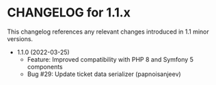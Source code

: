CHANGELOG for 1.1.x
===================

This changelog references any relevant changes introduced in 1.1 minor versions.

* 1.1.0 (2022-03-25)
    * Feature: Improved compatibility with PHP 8 and Symfony 5 components
    * Bug #29: Update ticket data serializer (papnoisanjeev)
